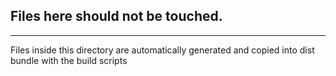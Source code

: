 ## Files here should not be touched.
---------------------
Files inside this directory are automatically generated and copied into dist bundle with the build scripts